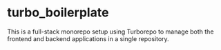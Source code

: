 # turbo_boilerplate
This is a full-stack monorepo setup using Turborepo to manage both the frontend and backend applications in a single repository.
